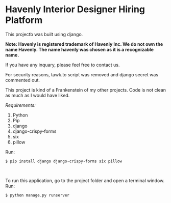 # Havenly Interior Designer Hiring Platform
 This projectb was built using django.
 
 
 **Note: Havenly is registered trademark of Havenly Inc. We do not own the name Havenly. The name havenly was chosen as it is a recognizable name.**
 
 If you have any inquary, please feel free to contact us.


For security reasons, tawk.to script was removed and django secret was commented out.

This project is kind of a Frankenstein of my other projects. Code is not clean as much as I would have liked.

<i>Requirements:</i>
1. Python
2. Pip
3. django
4. django-crispy-forms
5. six
6. pillow

Run: <br>
```
$ pip install django django-crispy-forms six pillow
```

<br>

To run this application, go to the project folder and open a terminal window.
Run: <br>
```
$ python manage.py runserver
```

